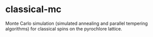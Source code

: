 # classical-mc
Monte Carlo simulation (simulated annealing and parallel tempering algorithms) for classical spins on the pyrochlore lattice.
